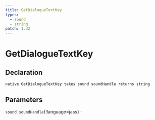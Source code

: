 ```yaml
---
title: GetDialogueTextKey
types:
  - sound
  - string
patch: 1.32
---
```


# GetDialogueTextKey

## Declaration

```jass
native GetDialogueTextKey takes sound soundHandle returns string
```

## Parameters
`sound soundHandle`{!language=jass}
: 
